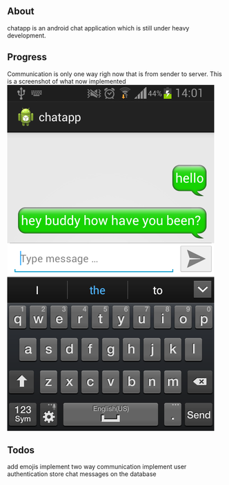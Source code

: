 About
-------------
chatapp is an android chat application which is still under heavy development.

Progress
---------
Communication is only one way righ now that is from sender to server.
This is a screenshot of what now implemented
![alt tag](https://github.com/lawrence615/chatapp/blob/master/chatapp_1.png)

Todos
-----
add emojis
implement two way communication
implement user authentication
store chat messages on the database
